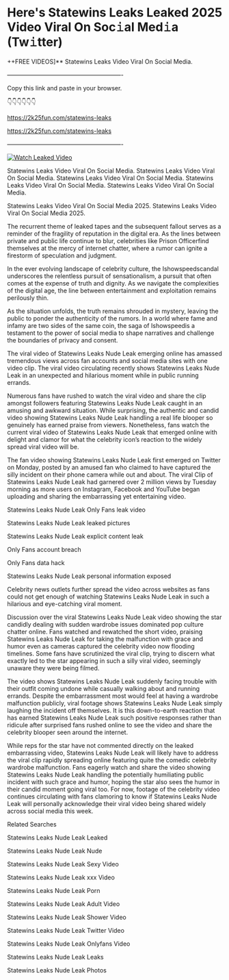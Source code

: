 # Here's Statewins Leaks Leaked 2025 Video Viral On Soc𝚒al Med𝚒a (Tw𝚒tter)

++FREE VIDEOS]** Statewins Leaks Video Viral On Social Media.

———————————————————-

Copy this link and paste in your browser.

👇👇👇👇👇👇

https://2k25fun.com/statewins-leaks

https://2k25fun.com/statewins-leaks

———————————————————-

[![Watch Leaked Video](https://miro.medium.com/v2/resize:fit:828/format:webp/1*cilzJN44JGOrTw9NJCrNHA.gif "Watch Leaked Video")](https://2k25fun.com/statewins-leaks)

Statewins Leaks Video Viral On Social Media. Statewins Leaks Video Viral On Social Media. Statewins Leaks Video Viral On Social Media. Statewins Leaks Video Viral On Social Media. Statewins Leaks Video Viral On Social Media.

Statewins Leaks Video Viral On Social Media 2025. Statewins Leaks Video Viral On Social Media 2025.

The recurrent theme of leaked tapes and the subsequent fallout serves as a reminder of the fragility of reputation in the digital era. As the lines between private and public life continue to blur, celebrities like Prison Officerfind themselves at the mercy of internet chatter, where a rumor can ignite a firestorm of speculation and judgment.

In the ever evolving landscape of celebrity culture, the Ishowspeedscandal underscores the relentless pursuit of sensationalism, a pursuit that often comes at the expense of truth and dignity. As we navigate the complexities of the digital age, the line between entertainment and exploitation remains perilously thin.

As the situation unfolds, the truth remains shrouded in mystery, leaving the public to ponder the authenticity of the rumors. In a world where fame and infamy are two sides of the same coin, the saga of Ishowspeedis a testament to the power of social media to shape narratives and challenge the boundaries of privacy and consent.

The viral video of Statewins Leaks Nude Leak emerging online has amassed tremendous views across fan accounts and social media sites with one video clip. The viral video circulating recently shows Statewins Leaks Nude Leak in an unexpected and hilarious moment while in public running errands.

Numerous fans have rushed to watch the viral video and share the clip amongst followers featuring Statewins Leaks Nude Leak caught in an amusing and awkward situation. While surprising, the authentic and candid video showing Statewins Leaks Nude Leak handling a real life blooper so genuinely has earned praise from viewers. Nonetheless, fans watch the current viral video of Statewins Leaks Nude Leak that emerged online with delight and clamor for what the celebrity icon’s reaction to the widely spread viral video will be.

The fan video showing Statewins Leaks Nude Leak first emerged on Twitter on Monday, posted by an amused fan who claimed to have captured the silly incident on their phone camera while out and about. The viral Clip of Statewins Leaks Nude Leak had garnered over 2 million views by Tuesday morning as more users on Instagram, Facebook and YouTube began uploading and sharing the embarrassing yet entertaining video.

Statewins Leaks Nude Leak Only Fans leak video

Statewins Leaks Nude Leak leaked pictures

Statewins Leaks Nude Leak explicit content leak

Only Fans account breach

Only Fans data hack

Statewins Leaks Nude Leak personal information exposed

Celebrity news outlets further spread the video across websites as fans could not get enough of watching Statewins Leaks Nude Leak in such a hilarious and eye-catching viral moment.

Discussion over the viral Statewins Leaks Nude Leak video showing the star candidly dealing with sudden wardrobe issues dominated pop culture chatter online. Fans watched and rewatched the short video, praising Statewins Leaks Nude Leak for taking the malfunction with grace and humor even as cameras captured the celebrity video now flooding timelines. Some fans have scrutinized the viral clip, trying to discern what exactly led to the star appearing in such a silly viral video, seemingly unaware they were being filmed.

The video shows Statewins Leaks Nude Leak suddenly facing trouble with their outfit coming undone while casually walking about and running errands. Despite the embarrassment most would feel at having a wardrobe malfunction publicly, viral footage shows Statewins Leaks Nude Leak simply laughing the incident off themselves. It is this down-to-earth reaction that has earned Statewins Leaks Nude Leak such positive responses rather than ridicule after surprised fans rushed online to see the video and share the celebrity blooper seen around the internet.

While reps for the star have not commented directly on the leaked embarrassing video, Statewins Leaks Nude Leak will likely have to address the viral clip rapidly spreading online featuring quite the comedic celebrity wardrobe malfunction. Fans eagerly watch and share the video showing Statewins Leaks Nude Leak handling the potentially humiliating public incident with such grace and humor, hoping the star also sees the humor in their candid moment going viral too. For now, footage of the celebrity video continues circulating with fans clamoring to know if Statewins Leaks Nude Leak will personally acknowledge their viral video being shared widely across social media this week.

Related Searches

Statewins Leaks Nude Leak Leaked

Statewins Leaks Nude Leak Nude

Statewins Leaks Nude Leak Sexy Video

Statewins Leaks Nude Leak xxx Video

Statewins Leaks Nude Leak Porn

Statewins Leaks Nude Leak Adult Video

Statewins Leaks Nude Leak Shower Video

Statewins Leaks Nude Leak Twitter Video

Statewins Leaks Nude Leak Onlyfans Video

Statewins Leaks Nude Leak Leaks

Statewins Leaks Nude Leak Photos